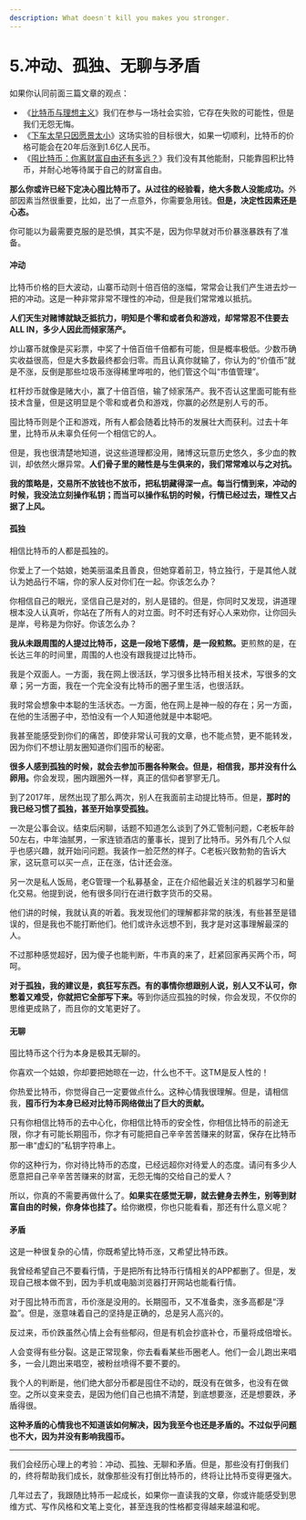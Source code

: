 ```yaml
---
description: What doesn′t kill you makes you stronger.
---
```


# 5.冲动、孤独、无聊与矛盾

如果你认同前面三篇文章的观点：

* 《[比特币与理想主义](https://www.meclub.vip/zhi-shi-ku/2.-tun-bi-te-bi/2.-bi-te-bi-yu-li-xiang-zhu-yi)》我们在参与一场社会实验，它存在失败的可能性，但是我们无怨无悔。
* 《[下车太早只因愿景太小](https://www.meclub.vip/zhi-shi-ku/2.-tun-bi-te-bi/3.-xia-che-tai-zao-zhi-yin-yuan-jing-tai-xiao)》这场实验的目标很大，如果一切顺利，比特币的价格可能会在20年后涨到1.6亿人民币。
* 《[囤比特币：你离财富自由还有多远？](https://www.meclub.vip/zhi-shi-ku/2.-tun-bi-te-bi/4.-ni-li-cai-fu-zi-you-hai-you-duo-yuan)》我们没有其他能耐，只能靠囤积比特币，并耐心地等待属于自己的财富自由。

**那么你或许已经下定决心囤比特币了。从过往的经验看，绝大多数人没能成功。**&#x5916;部因素当然很重要，比如，出了一点意外，你需要急用钱。**但是，决定性因素还是心态。**

你可能以为最需要克服的是恐惧，其实不是，因为你早就对币价暴涨暴跌有了准备。

#### 冲动 <a href="#chong-dong" id="chong-dong"></a>

比特币价格的巨大波动，山寨币动则十倍百倍的涨幅，常常会让我们产生进去炒一把的冲动。这是一种非常非常不理性的冲动，但是我们常常难以抵抗。

**人们天生对赌博就缺乏抵抗力，明知是个零和或者负和游戏，却常常忍不住要去ALL IN，多少人因此而倾家荡产。**

炒山寨币就像是买彩票，中奖了十倍百倍千倍都有可能，但是概率极低。少数币确实收益很高，但是大多数最终都会归零。而且认真你就输了，你认为的“价值币”就是不涨，反倒是那些垃圾币涨得稀里哗啦的，他们管这个叫“市值管理”。

杠杆炒币就像是赌大小，赢了十倍百倍，输了倾家荡产。我不否认这里面可能有些技术含量，但是这明显是个零和或者负和游戏，你赢的必然是别人亏的币。

囤比特币则是个正和游戏，所有人都会随着比特币的发展壮大而获利。过去十年里，比特币从未辜负任何一个相信它的人。

但是，我也很清楚地知道，说这些道理都没用，赌博这玩意历史悠久，多少血的教训，却依然火爆异常。**人们骨子里的赌性是与生俱来的，我们常常难以与之对抗。**

**我的策略是，交易所不放钱也不放币，把私钥藏得深一点。每当行情到来，冲动的时候，我没法立刻操作私钥；而当可以操作私钥的时候，行情已经过去，理性又占据了上风。**

#### 孤独 <a href="#gu-du" id="gu-du"></a>

相信比特币的人都是孤独的。

你爱上了一个姑娘，她美丽温柔且善良，但她穿着前卫，特立独行，于是其他人就认为她品行不端，你的家人反对你们在一起。你该怎么办？

你相信自己的眼光，坚信自己是对的，别人是错的。但是，你同时又发现，讲道理根本没人认真听，你站在了所有人的对立面。时不时还有好心人来劝你，让你回头是岸，号称是为你好。你该怎么办？

**我从未跟周围的人提过比特币，这是一段地下感情，是一段煎熬。**&#x66F4;煎熬的是，在长达三年的时间里，周围的人也没有跟我提过比特币。

我是个双面人。一方面，我在网上很活跃，学习很多比特币相关技术，写很多的文章；另一方面，我在一个完全没有比特币的圈子里生活，也很活跃。

我时常会想象中本聪的生活状态。一方面，他在网上是神一般的存在；另一方面，在他的生活圈子中，恐怕没有一个人知道他就是中本聪吧。

我甚至能感受到你们的痛苦，即使非常认可我的文章，也不能点赞，更不能转发，因为你们不想让朋友圈知道你们囤币的秘密。

**很多人感到孤独的时候，就会去参加币圈各种聚会。但是，相信我，那并没有什么卵用。**&#x4F60;会发现，圈内跟圈外一样，真正的信仰者寥寥无几。

到了2017年，居然出现了那么两次，别人在我面前主动提比特币。但是，**那时的我已经习惯了孤独，甚至开始享受孤独。**

一次是公事会议。结束后闲聊，话题不知道怎么谈到了外汇管制问题，C老板年龄50左右，中年油腻男，一家连锁酒店的董事长，提到了比特币。另外有几个人似乎也感兴趣，就开始问问题。我装作一脸茫然的样子。C老板兴致勃勃的告诉大家，这玩意可以买一点，正在涨，估计还会涨。

另一次是私人饭局，老G管理一个私募基金，正在介绍他最近关注的机器学习和量化交易。他提到说，他有很多同行在进行数字货币的交易。

他们讲的时候，我就认真的听着。我发现他们的理解都非常的肤浅，有些甚至是错误的，但是我也不能打断他们。他们或许永远想不到，我才是对这事理解最深的人。

不过那种感觉超好，因为傻子也能判断，牛市真的来了，赶紧回家再买两个币，呵呵。

**对于孤独，我的建议是，疯狂写东西。有的事情你想跟别人说，别人又不认可，你憋着又难受，你就把它全部写下来。**&#x7B49;到你适应孤独的时候，你会发现，不仅你的思维更成熟了，而且你的文笔更好了。

#### 无聊 <a href="#wu-liao" id="wu-liao"></a>

囤比特币这个行为本身是极其无聊的。

你喜欢一个姑娘，你却要把她晾在一边，什么也不干。这TM是反人性的！

你热爱比特币，你觉得自己一定要做点什么。这种心情我很理解。但是，请相信我，**囤币行为本身已经对比特币网络做出了巨大的贡献。**

只有你相信比特币的去中心化，你相信比特币的安全性，你相信比特币的前途无限，你才有可能长期囤币，你才有可能把自己辛辛苦苦赚来的财富，保存在比特币那一串“虚幻的”私钥字符串上。

你的这种行为，你对待比特币的态度，已经远超你对待爱人的态度。请问有多少人愿意把自己辛辛苦苦赚来的财富，无怨无悔的交给自己的爱人？

所以，你真的不需要再做什么了。**如果实在感觉无聊，就去健身去养生，别等到财富自由的时候，你身体也挂了。**&#x7ED9;你嫩模，你也只能看看，那还有什么意义呢？

#### 矛盾 <a href="#mao-dun" id="mao-dun"></a>

这是一种很复杂的心情，你既希望比特币涨，又希望比特币跌。

我曾经希望自己不要看行情，于是把所有比特币行情相关的APP都删了。但是，发现自己根本做不到，因为手机或电脑浏览器打开网站也能看行情。

对于囤比特币而言，币价涨是没用的。长期囤币，又不准备卖，涨多高都是“浮盈”。但是，涨意味着自己的坚持是正确的，总是另人高兴的。

反过来，币价跌虽然心情上会有些郁闷，但是有机会抄底补仓，币量将成倍增长。

人会变得有些分裂。这是正常现象，你去看看某些币圈老人。他们一会儿跑出来唱多，一会儿跑出来唱空，被粉丝喷得不要不要的。

我个人的判断是，他们绝大部分币都是囤住不动的，既没有在做多，也没有在做空。之所以变来变去，是因为他们自己也搞不清楚，到底想要涨，还是想要跌，矛盾得很。

**这种矛盾的心情我也不知道该如何解决，因为我至今也还是矛盾的。不过似乎问题也不大，因为并没有影响我囤币。**

***

我们会经历心理上的考验：冲动、孤独、无聊和矛盾。但是，那些没有打倒我们的，终将帮助我们成长，就像那些没有打倒比特币的，终将让比特币变得更强大。

几年过去了，我跟随比特币一起成长，如果你一直读我的文章，你或许能感受到思维方式、写作风格和文笔上变化，甚至连我的性格都变得越来越温和呢。
